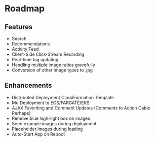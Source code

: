 # Roadmap

## Features

* Search
* Recommendations
* Activity Feed
* Client-Side Click-Stream Recording
* Real-time tag updating
* Handling multiple image ratios gravefully
* Conversion of other image types to .jpg

## Enhancements

* Distributed Deployment CloudFormation Template
* Mu Deployment to ECS/FARGATE/EKS
* AJAX Favoriting and Comment Updates (Comments to Action Cable Perhaps)
* Remove blue high-light box on images
* Seed example images during deployment
* Placeholder Images during loading
* Auto-Start App on Reboot